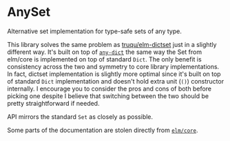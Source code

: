 # AnySet

Alternative set implementation for type-safe sets of any type.

This library solves the same problem as [truqu/elm-dictset](https://package.elm-lang.org/packages/truqu/elm-dictset/latest/)
just in a slightly different way. It's built on top of [`any-dict`](https://package.elm-lang.org/packages/turboMaCk/any-dict/latest/)
the same way the Set from elm/core is implemented on top of standard `Dict`. The only benefit is consistency across the two and
symmetry to core library implementations. In fact, dictset implementation is slightly more optimal since
it's built on top of standard `Dict` implementation and doesn't hold extra unit (`()`) constructor internally.
I encourage you to consider the pros and cons of both before picking one despite I believe that switching between the two should be pretty straightforward if needed.

API mirrors the standard `Set` as closely as possible.

Some parts of the documentation are stolen directly from [`elm/core`](http://package.elm-lang.org/packages/elm/core/latest).
